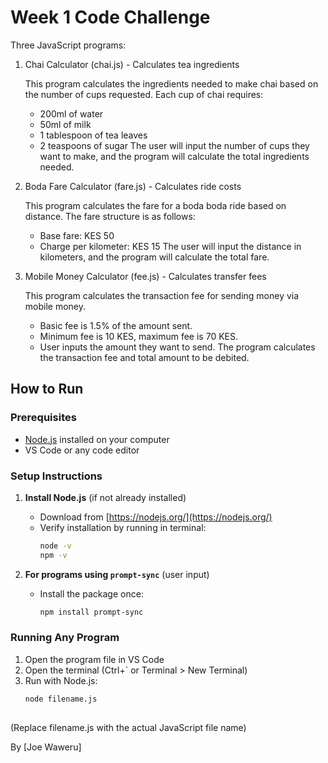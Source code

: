 # Week 1 Code Challenge

Three JavaScript programs:

1. Chai Calculator (chai.js) - Calculates tea ingredients

    This program calculates the ingredients needed to make chai based on the number of cups requested.
    Each cup of chai requires:
    - 200ml of water
    - 50ml of milk
    - 1 tablespoon of tea leaves
    - 2 teaspoons of sugar
    The user will input the number of cups they want to make, and the program will calculate the total ingredients needed.

2. Boda Fare Calculator (fare.js) - Calculates ride costs

     This program calculates the fare for a boda boda ride based on distance.
     The fare structure is as follows:
     - Base fare: KES 50
     - Charge per kilometer: KES 15
     The user will input the distance in kilometers, and the program will calculate the total fare.
 
3. Mobile Money Calculator (fee.js) - Calculates transfer fees

    This program calculates the transaction fee for sending money via mobile money.
    - Basic fee is 1.5% of the amount sent.
    - Minimum fee is 10 KES, maximum fee is 70 KES. 
    - User inputs the amount they want to send.
    The program calculates the transaction fee and total amount to be debited.

## How to Run
### Prerequisites
- [Node.js](https://nodejs.org/) installed on your computer
- VS Code or any code editor

### Setup Instructions
1. **Install Node.js** (if not already installed)
   - Download from [https://nodejs.org/](https://nodejs.org/)
   - Verify installation by running in terminal:
     ```bash
     node -v
     npm -v
     ```

2. **For programs using `prompt-sync`** (user input)
   - Install the package once:
     ```bash
     npm install prompt-sync
     ```

### Running Any Program
1. Open the program file in VS Code
2. Open the terminal (Ctrl+` or Terminal > New Terminal)
3. Run with Node.js:
   ```bash
   node filename.js
 
  (Replace filename.js with the actual JavaScript file name)

By [Joe Waweru]
